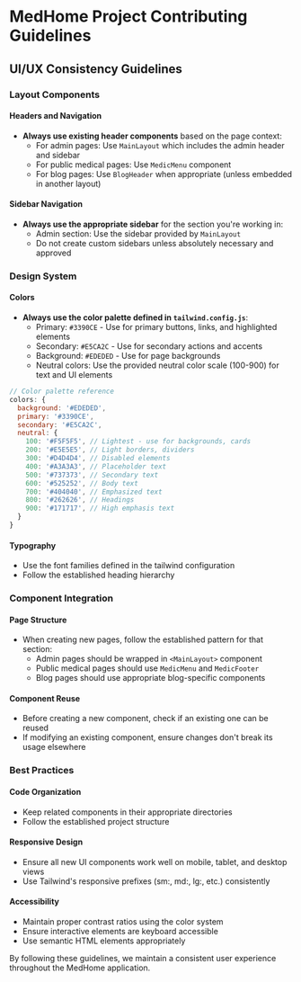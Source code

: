 # MedHome Project Contributing Guidelines

## UI/UX Consistency Guidelines

### Layout Components

#### Headers and Navigation
- **Always use existing header components** based on the page context:
  - For admin pages: Use `MainLayout` which includes the admin header and sidebar
  - For public medical pages: Use `MedicMenu` component
  - For blog pages: Use `BlogHeader` when appropriate (unless embedded in another layout)

#### Sidebar Navigation
- **Always use the appropriate sidebar** for the section you're working in:
  - Admin section: Use the sidebar provided by `MainLayout` 
  - Do not create custom sidebars unless absolutely necessary and approved

### Design System

#### Colors
- **Always use the color palette defined in `tailwind.config.js`**:
  - Primary: `#3390CE` - Use for primary buttons, links, and highlighted elements
  - Secondary: `#E5CA2C` - Use for secondary actions and accents
  - Background: `#EDEDED` - Use for page backgrounds
  - Neutral colors: Use the provided neutral color scale (100-900) for text and UI elements

```js
// Color palette reference
colors: {
  background: '#EDEDED',
  primary: '#3390CE',
  secondary: '#E5CA2C',
  neutral: {
    100: '#F5F5F5', // Lightest - use for backgrounds, cards
    200: '#E5E5E5', // Light borders, dividers
    300: '#D4D4D4', // Disabled elements
    400: '#A3A3A3', // Placeholder text
    500: '#737373', // Secondary text
    600: '#525252', // Body text
    700: '#404040', // Emphasized text
    800: '#262626', // Headings
    900: '#171717', // High emphasis text
  }
}
```

#### Typography
- Use the font families defined in the tailwind configuration
- Follow the established heading hierarchy

### Component Integration

#### Page Structure
- When creating new pages, follow the established pattern for that section:
  - Admin pages should be wrapped in `<MainLayout>` component
  - Public medical pages should use `MedicMenu` and `MedicFooter`
  - Blog pages should use appropriate blog-specific components

#### Component Reuse
- Before creating a new component, check if an existing one can be reused
- If modifying an existing component, ensure changes don't break its usage elsewhere

### Best Practices

#### Code Organization
- Keep related components in their appropriate directories
- Follow the established project structure

#### Responsive Design
- Ensure all new UI components work well on mobile, tablet, and desktop views
- Use Tailwind's responsive prefixes (sm:, md:, lg:, etc.) consistently

#### Accessibility
- Maintain proper contrast ratios using the color system
- Ensure interactive elements are keyboard accessible
- Use semantic HTML elements appropriately

By following these guidelines, we maintain a consistent user experience throughout the MedHome application.
